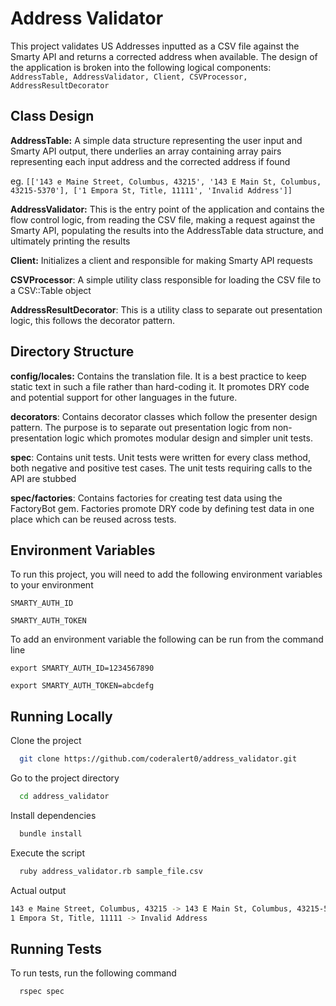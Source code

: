 
# Address Validator

This project validates US Addresses inputted as a CSV file against the Smarty API and returns a corrected address when available.
The design of the application is broken into the following logical components: `AddressTable, AddressValidator, Client, CSVProcessor, AddressResultDecorator`

## Class Design

**AddressTable:** A simple data structure representing the user input and Smarty API output, there underlies an array containing array pairs representing each input address and the corrected address if found

eg. `[['143 e Maine Street, Columbus, 43215', '143 E Main St, Columbus, 43215-5370'], ['1 Empora St, Title, 11111', 'Invalid Address']]`

**AddressValidator:** This is the entry point of the application and contains the flow control logic, from reading the CSV file, making a request against the Smarty API, populating the results into the AddressTable data structure, and ultimately printing the results

**Client:** Initializes a client and responsible for making Smarty API requests

**CSVProcessor**: A simple utility class responsible for loading the CSV file to a CSV::Table object

**AddressResultDecorator**: This is a utility class to separate out presentation logic, this follows the decorator pattern.

## Directory Structure
**config/locales:** Contains the translation file. It is a best practice to keep static text in such a file rather than hard-coding it. It promotes DRY code and potential support for other languages in the future.

**decorators**: Contains decorator classes which follow the presenter design pattern. The purpose is to separate out presentation logic from non-presentation logic which promotes modular design and simpler unit tests.

**spec**: Contains unit tests. Unit tests were written for every class method, both negative and positive test cases. The unit tests requiring calls to the API are stubbed 

**spec/factories**: Contains factories for creating test data using the FactoryBot gem. Factories promote DRY code by defining test data in one place which can be reused across tests.

## Environment Variables

To run this project, you will need to add the following environment variables to your environment

`SMARTY_AUTH_ID`

`SMARTY_AUTH_TOKEN`

To add an environment variable the following can be run from the command line

`export SMARTY_AUTH_ID=1234567890`

`export SMARTY_AUTH_TOKEN=abcdefg`

## Running Locally

Clone the project

```bash
  git clone https://github.com/coderalert0/address_validator.git
```

Go to the project directory

```bash
  cd address_validator
```

Install dependencies

```bash
  bundle install
```

Execute the script

```bash
  ruby address_validator.rb sample_file.csv
```

Actual output
```bash
143 e Maine Street, Columbus, 43215 -> 143 E Main St, Columbus, 43215-5370
1 Empora St, Title, 11111 -> Invalid Address
```

## Running Tests

To run tests, run the following command

```bash
  rspec spec
```